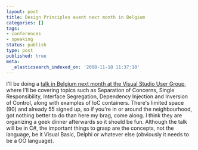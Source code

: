 ```yaml
---
layout: post
title: Design Principles event next month in Belgium
categories: []
tags:
- conferences
- speaking
status: publish
type: post
published: true
meta:
  _elasticsearch_indexed_on: '2008-11-18 11:37:10'
---
```

<p>I'll be doing a <a href="http://www.visug.be/Default.aspx">talk in Belgium next month at the Visual Studio User Group</a>, where I'll be covering topics such as Separation of Concerns, Single Responsibility, Interface Segregation, Dependency Injection and Inversion of Control, along with examples of IoC containers. There's limited space (90) and already 55 signed up, so if you're in or around the neighbourhood, got nothing better to do than here my brag, come along. I think they are organizing a geek dinner afterwards so it should be fun. Although the talk will be in C#, the important things to grasp are the concepts, not the language, be it Visual Basic, Delphi or whatever else (obviously it needs to be a OO language).</p>
